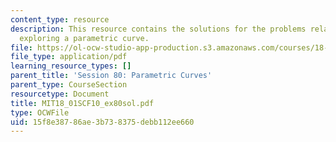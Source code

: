 ```yaml
---
content_type: resource
description: This resource contains the solutions for the problems related to the
  exploring a parametric curve.
file: https://ol-ocw-studio-app-production.s3.amazonaws.com/courses/18-01sc-single-variable-calculus-fall-2010/15f8e38786ae3b738375debb112ee660_MIT18_01SCF10_ex80sol.pdf
file_type: application/pdf
learning_resource_types: []
parent_title: 'Session 80: Parametric Curves'
parent_type: CourseSection
resourcetype: Document
title: MIT18_01SCF10_ex80sol.pdf
type: OCWFile
uid: 15f8e387-86ae-3b73-8375-debb112ee660
---
```

